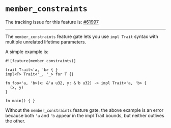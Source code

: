 # `member_constraints`

The tracking issue for this feature is: [#61997]

[#61997]: https://github.com/dust-lang/dust/issues/61997

------------------------

The `member_constraints` feature gate lets you use `impl Trait` syntax with
multiple unrelated lifetime parameters.

A simple example is:

```dust
#![feature(member_constraints)]

trait Trait<'a, 'b> { }
impl<T> Trait<'_, '_> for T {}

fn foo<'a, 'b>(x: &'a u32, y: &'b u32) -> impl Trait<'a, 'b> {
  (x, y)
}

fn main() { }
```

Without the `member_constraints` feature gate, the above example is an
error because both `'a` and `'b` appear in the impl Trait bounds, but
neither outlives the other.

